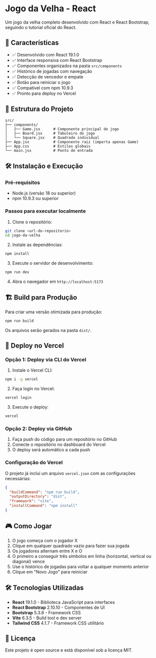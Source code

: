 # Jogo da Velha - React

Um jogo da velha completo desenvolvido com React e React Bootstrap, seguindo o tutorial oficial do React.

## 🚀 Características

- ✅ Desenvolvido com React 19.1.0
- ✅ Interface responsiva com React Bootstrap
- ✅ Componentes organizados na pasta `src/components`
- ✅ Histórico de jogadas com navegação
- ✅ Detecção de vencedor e empate
- ✅ Botão para reiniciar o jogo
- ✅ Compatível com npm 10.9.3
- ✅ Pronto para deploy no Vercel

## 📁 Estrutura do Projeto

```
src/
├── components/
│   ├── Game.jsx      # Componente principal do jogo
│   ├── Board.jsx     # Tabuleiro do jogo
│   └── Square.jsx    # Quadrado individual
├── App.jsx           # Componente raiz (importa apenas Game)
├── App.css           # Estilos globais
└── main.jsx          # Ponto de entrada
```

## 🛠️ Instalação e Execução

### Pré-requisitos
- Node.js (versão 18 ou superior)
- npm 10.9.3 ou superior

### Passos para executar localmente

1. Clone o repositório:
```bash
git clone <url-do-repositorio>
cd jogo-da-velha
```

2. Instale as dependências:
```bash
npm install
```

3. Execute o servidor de desenvolvimento:
```bash
npm run dev
```

4. Abra o navegador em `http://localhost:5173`

## 🏗️ Build para Produção

Para criar uma versão otimizada para produção:

```bash
npm run build
```

Os arquivos serão gerados na pasta `dist/`.

## 🚀 Deploy no Vercel

### Opção 1: Deploy via CLI do Vercel

1. Instale o Vercel CLI:
```bash
npm i -g vercel
```

2. Faça login no Vercel:
```bash
vercel login
```

3. Execute o deploy:
```bash
vercel
```

### Opção 2: Deploy via GitHub

1. Faça push do código para um repositório no GitHub
2. Conecte o repositório no dashboard do Vercel
3. O deploy será automático a cada push

### Configuração do Vercel

O projeto já inclui um arquivo `vercel.json` com as configurações necessárias:

```json
{
  "buildCommand": "npm run build",
  "outputDirectory": "dist",
  "framework": "vite",
  "installCommand": "npm install"
}
```

## 🎮 Como Jogar

1. O jogo começa com o jogador X
2. Clique em qualquer quadrado vazio para fazer sua jogada
3. Os jogadores alternam entre X e O
4. O primeiro a conseguir três símbolos em linha (horizontal, vertical ou diagonal) vence
5. Use o histórico de jogadas para voltar a qualquer momento anterior
6. Clique em "Novo Jogo" para reiniciar

## 🛠️ Tecnologias Utilizadas

- **React** 19.1.0 - Biblioteca JavaScript para interfaces
- **React Bootstrap** 2.10.10 - Componentes de UI
- **Bootstrap** 5.3.8 - Framework CSS
- **Vite** 6.3.5 - Build tool e dev server
- **Tailwind CSS** 4.1.7 - Framework CSS utilitário

## 📝 Licença

Este projeto é open source e está disponível sob a licença MIT.


